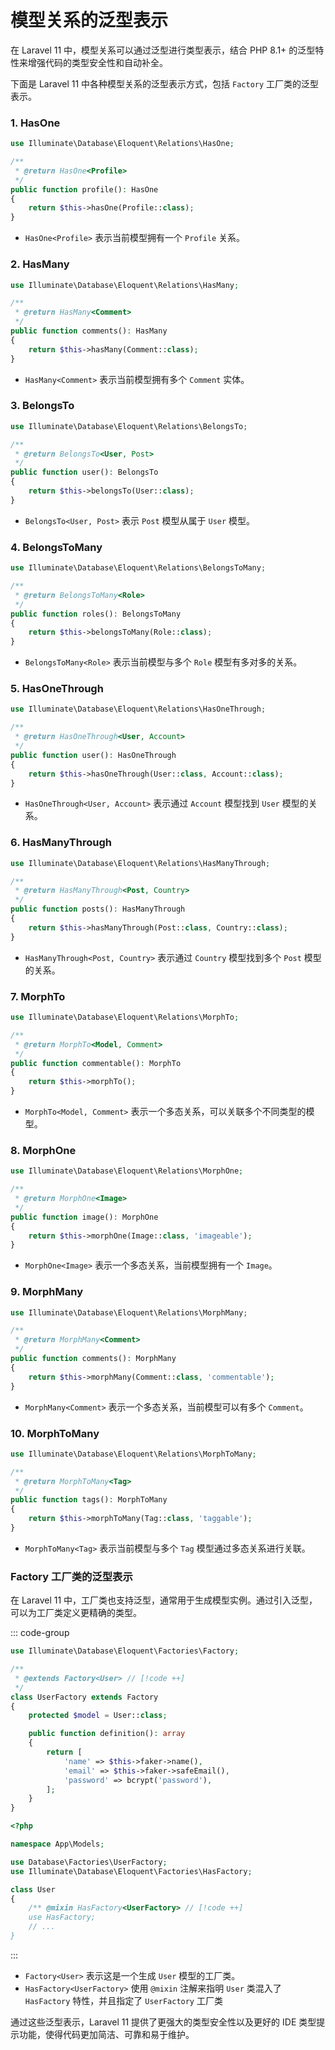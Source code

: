 # 模型关系的泛型表示

在 Laravel 11 中，模型关系可以通过泛型进行类型表示，结合 PHP 8.1+ 的泛型特性来增强代码的类型安全性和自动补全。

下面是 Laravel 11 中各种模型关系的泛型表示方式，包括 `Factory` 工厂类的泛型表示。

### 1. **HasOne**
```php
use Illuminate\Database\Eloquent\Relations\HasOne;

/**
 * @return HasOne<Profile>
 */
public function profile(): HasOne
{
    return $this->hasOne(Profile::class);
}
```
- `HasOne<Profile>` 表示当前模型拥有一个 `Profile` 关系。

### 2. **HasMany**
```php
use Illuminate\Database\Eloquent\Relations\HasMany;

/**
 * @return HasMany<Comment>
 */
public function comments(): HasMany
{
    return $this->hasMany(Comment::class);
}
```
- `HasMany<Comment>` 表示当前模型拥有多个 `Comment` 实体。

### 3. **BelongsTo**
```php
use Illuminate\Database\Eloquent\Relations\BelongsTo;

/**
 * @return BelongsTo<User, Post>
 */
public function user(): BelongsTo
{
    return $this->belongsTo(User::class);
}
```
- `BelongsTo<User, Post>` 表示 `Post` 模型从属于 `User` 模型。

### 4. **BelongsToMany**
```php
use Illuminate\Database\Eloquent\Relations\BelongsToMany;

/**
 * @return BelongsToMany<Role>
 */
public function roles(): BelongsToMany
{
    return $this->belongsToMany(Role::class);
}
```
- `BelongsToMany<Role>` 表示当前模型与多个 `Role` 模型有多对多的关系。

### 5. **HasOneThrough**
```php
use Illuminate\Database\Eloquent\Relations\HasOneThrough;

/**
 * @return HasOneThrough<User, Account>
 */
public function user(): HasOneThrough
{
    return $this->hasOneThrough(User::class, Account::class);
}
```
- `HasOneThrough<User, Account>` 表示通过 `Account` 模型找到 `User` 模型的关系。

### 6. **HasManyThrough**
```php
use Illuminate\Database\Eloquent\Relations\HasManyThrough;

/**
 * @return HasManyThrough<Post, Country>
 */
public function posts(): HasManyThrough
{
    return $this->hasManyThrough(Post::class, Country::class);
}
```
- `HasManyThrough<Post, Country>` 表示通过 `Country` 模型找到多个 `Post` 模型的关系。

### 7. **MorphTo**
```php
use Illuminate\Database\Eloquent\Relations\MorphTo;

/**
 * @return MorphTo<Model, Comment>
 */
public function commentable(): MorphTo
{
    return $this->morphTo();
}
```
- `MorphTo<Model, Comment>` 表示一个多态关系，可以关联多个不同类型的模型。

### 8. **MorphOne**
```php
use Illuminate\Database\Eloquent\Relations\MorphOne;

/**
 * @return MorphOne<Image>
 */
public function image(): MorphOne
{
    return $this->morphOne(Image::class, 'imageable');
}
```
- `MorphOne<Image>` 表示一个多态关系，当前模型拥有一个 `Image`。

### 9. **MorphMany**
```php
use Illuminate\Database\Eloquent\Relations\MorphMany;

/**
 * @return MorphMany<Comment>
 */
public function comments(): MorphMany
{
    return $this->morphMany(Comment::class, 'commentable');
}
```
- `MorphMany<Comment>` 表示一个多态关系，当前模型可以有多个 `Comment`。

### 10. **MorphToMany**
```php
use Illuminate\Database\Eloquent\Relations\MorphToMany;

/**
 * @return MorphToMany<Tag>
 */
public function tags(): MorphToMany
{
    return $this->morphToMany(Tag::class, 'taggable');
}
```
- `MorphToMany<Tag>` 表示当前模型与多个 `Tag` 模型通过多态关系进行关联。

### **Factory 工厂类的泛型表示**

在 Laravel 11 中，工厂类也支持泛型，通常用于生成模型实例。通过引入泛型，可以为工厂类定义更精确的类型。

::: code-group
```php [UserFactory]
use Illuminate\Database\Eloquent\Factories\Factory;

/**
 * @extends Factory<User> // [!code ++]
 */
class UserFactory extends Factory
{
    protected $model = User::class;

    public function definition(): array
    {
        return [
            'name' => $this->faker->name(),
            'email' => $this->faker->safeEmail(),
            'password' => bcrypt('password'),
        ];
    }
}
```

```php [User]
<?php

namespace App\Models;

use Database\Factories\UserFactory;
use Illuminate\Database\Eloquent\Factories\HasFactory;

class User
{
    /** @mixin HasFactory<UserFactory> // [!code ++]
    use HasFactory;
    // ...
}
```
:::

- `Factory<User>` 表示这是一个生成 `User` 模型的工厂类。
- `HasFactory<UserFactory>` 使用 `@mixin` 注解来指明 `User` 类混入了 `HasFactory` 特性，并且指定了 `UserFactory` 工厂类

通过这些泛型表示，Laravel 11 提供了更强大的类型安全性以及更好的 IDE 类型提示功能，使得代码更加简洁、可靠和易于维护。